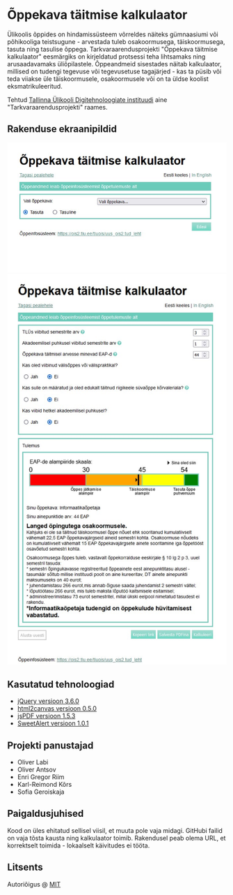 # Õppekava täitmise kalkulaator

Ülikoolis õppides on hindamissüsteem võrreldes näiteks gümnaasiumi või põhikooliga teistsugune - arvestada tuleb osakoormusega, täiskoormusega, tasuta ning tasulise õppega. Tarkvaraarendusprojekti "Õppekava täitmise kalkulaator" eesmärgiks on kirjeldatud protsessi teha lihtsamaks ning arusaadavamaks üliõpilastele. Õppeandmeid sisestades näitab kalkulaator, millised on tudengi tegevuse või tegevusetuse tagajärjed - kas ta püsib või teda viiakse üle täiskoormusele, osakoormusele või on ta üldse koolist eksmatrikuleeritud.

Tehtud [Tallinna Ülikooli Digitehnoloogiate instituudi](https://www.tlu.ee/dt) aine "Tarkvaraarendusprojekti" raames.

## Rakenduse ekraanipildid

![Avalehe vaade](/screenshots/home_page.jpg)
![Tulemuse vaade](/screenshots/results.jpg)

## Kasutatud tehnoloogiad

- [jQuery versioon 3.6.0](https://code.jquery.com/jquery-3.6.0.js)
- [html2canvas versioon 0.5.0](https://cdnjs.cloudflare.com/ajax/libs/html2canvas/0.5.0-alpha1/html2canvas.js)
- [jsPDF versioon 1.5.3](https://cdnjs.cloudflare.com/ajax/libs/jspdf/1.5.3/jspdf.min.js)
- [SweetAlert versioon 1.0.1](https://unpkg.com/sweetalert/dist/sweetalert.min.js)

## Projekti panustajad

- Oliver Labi
- Oliver Antsov
- Enri Gregor Riim
- Karl-Reimond Kõrs
- Sofia Geroiskaja

## Paigaldusjuhised

Kood on üles ehitatud sellisel viisil, et muuta pole vaja midagi. GitHubi failid on vaja tõsta kausta ning kalkulaator toimib. Rakendusel peab olema URL, et korrektselt toimida - lokaalselt käivitudes ei tööta.

## Litsents

Autoriõigus @ [MIT](https://opensource.org/licenses/MIT)